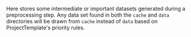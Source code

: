 Here stores some intermediate or important datasets generated during a preprocessing step. Any data set found in both the `cache` and `data` directories will be drawn from `cache` instead of `data` based on ProjectTemplate's priority rules.
